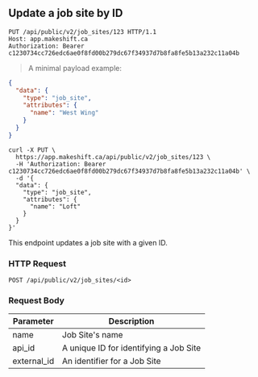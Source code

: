 ## Update a job site by ID

```http
PUT /api/public/v2/job_sites/123 HTTP/1.1
Host: app.makeshift.ca
Authorization: Bearer c1230734cc726edc6ae0f8fd00b279dc67f34937d7b8fa8fe5b13a232c11a04b
```

> A minimal payload example:

```json
{
  "data": {
    "type": "job_site",
    "attributes": {
      "name": "West Wing"
    }
  }
}
```

```shell
curl -X PUT \
  https://app.makeshift.ca/api/public/v2/job_sites/123 \
  -H 'Authorization: Bearer c1230734cc726edc6ae0f8fd00b279dc67f34937d7b8fa8fe5b13a232c11a04b' \
  -d '{
  "data": {
    "type": "job_site",
    "attributes": {
      "name": "Loft"
    }
  }
}'
```

This endpoint updates a job site with a given ID.

### HTTP Request

`POST /api/public/v2/job_sites/<id>`

### Request Body

Parameter   | Description
---------   | -----------
name        | Job Site's name
api_id | A unique ID for identifying a Job Site
external_id | An identifier for a Job Site
